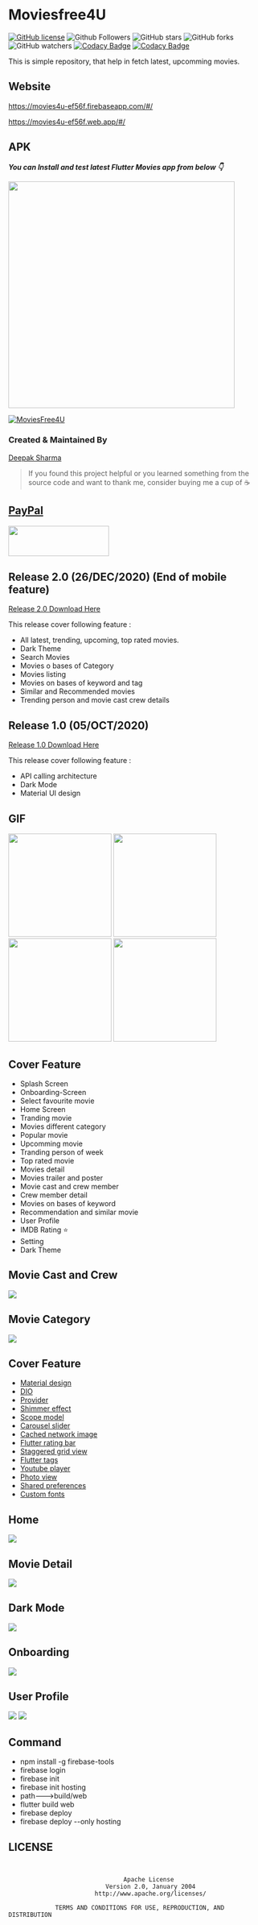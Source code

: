 # Moviesfree4U


[![GitHub license](https://img.shields.io/badge/License-Apache-blue.svg)](LICENSE)
![Github Followers](https://img.shields.io/github/followers/webaddicted?label=Follow&style=social)
![GitHub stars](https://img.shields.io/github/stars/webaddicted/Flutter-Movies4U?style=social)
![GitHub forks](https://img.shields.io/github/forks/webaddicted/Flutter-Movies4U?style=social)
![GitHub watchers](https://img.shields.io/github/watchers/webaddicted/Flutter-Movies4U?style=social)
[![Codacy Badge](https://api.codacy.com/project/badge/Grade/9d71713560374c938dba8a476ce8debf)](https://www.codacy.com/app/webaddicted/Flutter-Movies4U)
[![Codacy Badge](https://api.codacy.com/project/badge/Coverage/9d71713560374c938dba8a476ce8debf)](https://www.codacy.com/app/webaddicted/Flutter-Movies4U)

This is simple repository, that help in fetch latest, upcomming movies.

## Website

https://movies4u-ef56f.firebaseapp.com/#/

https://movies4u-ef56f.web.app/#/

## APK

***You can Install and test latest Flutter Movies app from below 👇***

[<img src="screenshot/play-store-logo.png" width="450" >](https://play.google.com/store/apps/details?id=com.webaddicted.movies4u)

[![MoviesFree4U](https://img.shields.io/badge/Moviesfree4U-Apk-brightgreen.svg?style=for-the-badge&logo=android)](https://github.com/webaddicted/LocalFiles/raw/main/movies4u/apk/Moviesfree4U.apk)


### Created & Maintained By

[Deepak Sharma](https://github.com/webaddicted)

> If you found this project helpful or you learned something from the source code and want to thank me, consider buying me a cup of :coffee:
>
## [PayPal](https://www.paypal.me/webaddicted/)

[<img src="https://cdn.buymeacoffee.com/buttons/v2/default-yellow.png" height="60px" width="200px"/>](https://www.buymeacoffee.com/webaddicted)


## Release 2.0 (26/DEC/2020) (End of mobile feature)

[Release 2.0 Download Here](https://github.com/webaddicted/Flutter-Movies4U/archive/2.0.zip.zip)

This release cover following feature :
 * All latest, trending, upcoming, top rated movies.
 * Dark Theme
 * Search Movies
 * Movies o bases of Category
 * Movies listing
 * Movies on bases of keyword and tag
 * Similar and Recommended movies
 * Trending person and movie cast crew details


## Release 1.0 (05/OCT/2020)

[Release 1.0 Download Here](https://github.com/webaddicted/Flutter-Movies4U/archive/1.0.zip.zip)

This release cover following feature :
 * API calling architecture
 * Dark Mode
 * Material UI design


## GIF
<img src="https://github.com/webaddicted/LocalFiles/raw/main/movies4u/video/webaddicted_home.gif" width="205"> <img src="https://github.com/webaddicted/LocalFiles/raw/main/movies4u/video/webaddicted_profile.gif" width="205">  <img src="https://github.com/webaddicted/LocalFiles/raw/main/movies4u/video/webaddicted_movie_detail.gif" width="205"> <img src="https://github.com/webaddicted/LocalFiles/raw/main/movies4u/video/webaddicted_onboarding.gif" width="205">

## Cover Feature
* Splash Screen
* Onboarding-Screen  
* Select favourite movie
* Home Screen
* Tranding movie
* Movies different category
* Popular movie
* Upcomming movie
* Tranding person of week
* Top rated movie
* Movies detail
* Movies trailer and poster
* Movie cast and crew member
* Crew member detail
* Movies on bases of keyword
* Recommendation and similar movie
* User Profile
* IMDB Rating ⭐
* Setting
* Dark Theme


## Movie Cast and Crew

<img src="https://github.com/webaddicted/LocalFiles/blob/main/movies4u/pics/cast.jpg" >  
 
<!--
<img src="screenshot/person/web addicted cast detail2.jpg" width="205"><img src="screenshot/person/web addicted cast detail3.jpg" width="205"><img src="screenshot/person/web addicted cast.jpg" width="205">
-->

## Movie Category

<img src="https://github.com/webaddicted/LocalFiles/blob/main/movies4u/pics/category.jpg"> 


## Cover Feature
* [Material design](https://flutter.dev/docs/development/ui/widgets/material)
* [DIO](https://pub.dev/packages/dio)
* [Provider](https://flutter.dev/docs/development/data-and-backend/state-mgmt/simple)
* [Shimmer effect](https://pub.dev/packages/flutter_shimmer)
* [Scope model](https://pub.dev/packages/scoped_model)
* [Carousel slider](https://pub.dev/packages/carousel_slider)
* [Cached network image](https://flutter.dev/docs/cookbook/images/cached-images)
* [Flutter rating bar](https://pub.dev/packages/flutter_rating_bar)
* [Staggered grid view](https://pub.dev/packages/flutter_staggered_grid_view)
* [Flutter tags](https://pub.dev/packages/flutter_tags)
* [Youtube player](https://pub.dev/packages/youtube_player_flutter)
* [Photo view](https://pub.dev/packages/photo_view)
* [Shared preferences](https://flutter.dev/docs/cookbook/persistence/key-value)
* [Custom fonts](https://flutter.dev/docs/cookbook/design/fonts)
      

## Home

<img src="https://github.com/webaddicted/LocalFiles/blob/main/movies4u/pics/home.jpg"> 

## Movie Detail

<img src="https://github.com/webaddicted/LocalFiles/blob/main/movies4u/pics/details.jpg"> 

## Dark Mode

<img src="https://github.com/webaddicted/LocalFiles/blob/main/movies4u/pics/home_dark.jpg"> 

## Onboarding
<img src="https://github.com/webaddicted/LocalFiles/blob/main/movies4u/pics/onboarding.jpg"> 


## User Profile
<img src="https://github.com/webaddicted/LocalFiles/blob/main/movies4u/pics/profile.jpg"> 
<img src="https://github.com/webaddicted/LocalFiles/blob/main/movies4u/pics/home_light.jpg"> 

      

## Command

* npm install -g firebase-tools
* firebase login
* firebase init
* firebase init hosting
* path--->build/web
* flutter build web
* firebase deploy
 * firebase deploy --only hosting
 
## LICENSE
```


                                Apache License
                           Version 2.0, January 2004
                        http://www.apache.org/licenses/

             TERMS AND CONDITIONS FOR USE, REPRODUCTION, AND DISTRIBUTION

```






